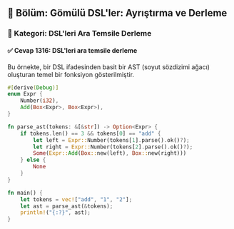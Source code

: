 ## 📘 Bölüm: Gömülü DSL'ler: Ayrıştırma ve Derleme
### 🔹 Kategori: DSL'leri Ara Temsile Derleme
#### ✅ Cevap 1316: DSL'leri ara temsile derleme

Bu örnekte, bir DSL ifadesinden basit bir AST (soyut sözdizimi ağacı) oluşturan temel bir fonksiyon gösterilmiştir.

```rust
#[derive(Debug)]
enum Expr {
    Number(i32),
    Add(Box<Expr>, Box<Expr>),
}

fn parse_ast(tokens: &[&str]) -> Option<Expr> {
    if tokens.len() == 3 && tokens[0] == "add" {
        let left = Expr::Number(tokens[1].parse().ok()?);
        let right = Expr::Number(tokens[2].parse().ok()?);
        Some(Expr::Add(Box::new(left), Box::new(right)))
    } else {
        None
    }
}

fn main() {
    let tokens = vec!["add", "1", "2"];
    let ast = parse_ast(&tokens);
    println!("{:?}", ast);
}
```
